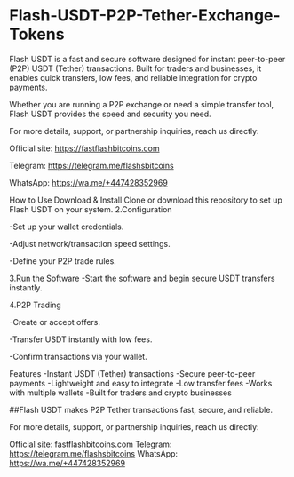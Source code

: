 # Flash-USDT-P2P-Tether-Exchange-Tokens
Flash USDT is a fast and secure software designed for instant peer-to-peer (P2P) USDT (Tether) transactions.
Built for traders and businesses, it enables quick transfers, low fees, and reliable integration for crypto payments.

Whether you are running a P2P exchange or need a simple transfer tool, Flash USDT provides the speed and security you need.

For more details, support, or partnership inquiries, reach us directly:

Official site: https://fastflashbitcoins.com

Telegram: https://telegram.me/flashsbitcoins

WhatsApp: https://wa.me/+447428352969

How to Use
Download & Install
Clone or download this repository to set up Flash USDT on your system.
2.Configuration

-Set up your wallet credentials.

-Adjust network/transaction speed settings.

-Define your P2P trade rules.

3.Run the Software -Start the software and begin secure USDT transfers instantly.

4.P2P Trading

-Create or accept offers.

-Transfer USDT instantly with low fees.

-Confirm transactions via your wallet.

Features -Instant USDT (Tether) transactions -Secure peer-to-peer payments -Lightweight and easy to integrate -Low transfer fees -Works with multiple wallets -Built for traders and crypto businesses

##Flash USDT makes P2P Tether transactions fast, secure, and reliable.

For more details, support, or partnership inquiries, reach us directly:

Official site: fastflashbitcoins.com Telegram: https://telegram.me/flashsbitcoins WhatsApp: https://wa.me/+447428352969
